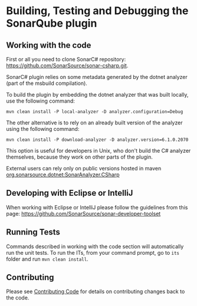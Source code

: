 # Building, Testing and Debugging the SonarQube plugin

## Working with the code

First or all you need to clone SonarC# repository: https://github.com/SonarSource/sonar-csharp.git.

SonarC# plugin relies on some metadata generated by the dotnet analyzer (part of the msbuild compilation).

To build the plugin by embedding the dotnet analyzer that was built locally, use the following command:

    mvn clean install -P local-analyzer -D analyzer.configuration=Debug

The other alternative is to rely on an already built version of the analyzer using the following command:

    mvn clean install -P download-analyzer -D analyzer.version=6.1.0.2070

This option is useful for developers in Unix, who don't build the C# analyzer themselves, because they work on other
parts of the plugin.

External users can rely only on public versions hosted in maven
[org.sonarsource.dotnet:SonarAnalyzer.CSharp](https://mvnrepository.com/artifact/org.sonarsource.dotnet/SonarAnalyzer.CSharp)

## Developing with Eclipse or IntelliJ

When working with Eclipse or IntelliJ please follow the guidelines from this page:
https://github.com/SonarSource/sonar-developer-toolset

## Running Tests

Commands described in working with the code section will automatically run the unit tests.
To run the ITs, from your command prompt, go to `its` folder and run `mvn clean install`.

## Contributing

Please see [Contributing Code](../CONTRIBUTING.md) for details on
contributing changes back to the code.